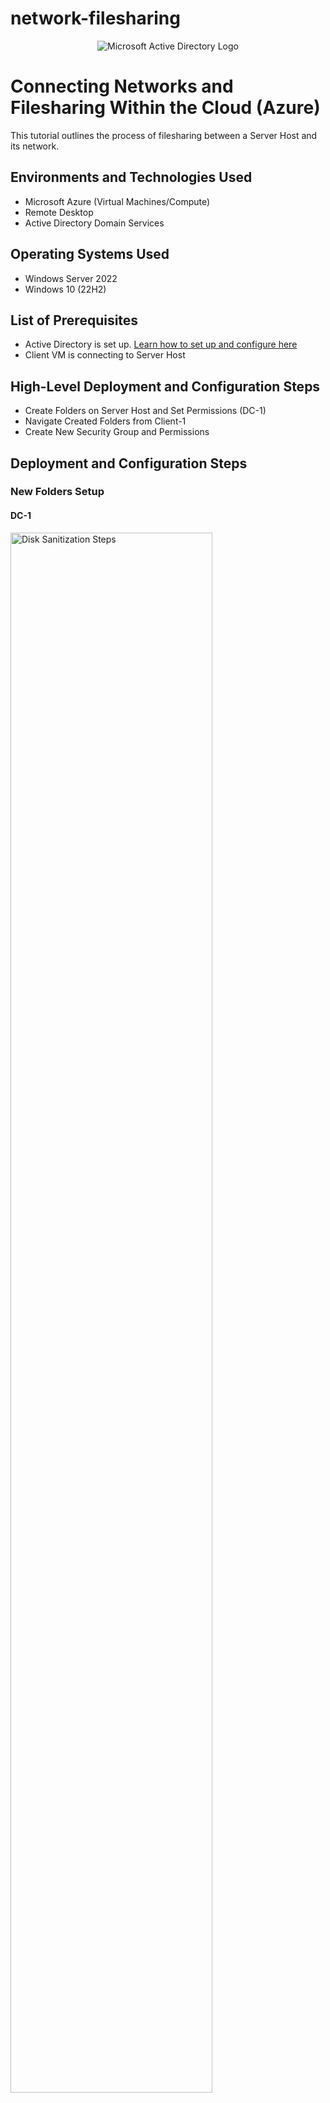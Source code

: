 # network-filesharing
<p align="center">
<img src="https://i.imgur.com/pU5A58S.png" alt="Microsoft Active Directory Logo"/>
</p>

<h1>Connecting Networks and Filesharing Within the Cloud (Azure)</h1>
This tutorial outlines the process of filesharing between a Server Host and its network.<br />



<h2>Environments and Technologies Used</h2>

- Microsoft Azure (Virtual Machines/Compute)
- Remote Desktop
- Active Directory Domain Services

<h2>Operating Systems Used </h2>

- Windows Server 2022
- Windows 10 (22H2)

<h2>List of Prerequisites</h2>

- Active Directory is set up. [Learn how to set up and configure here](https://github.com/JCBadion/configure-ad)
- Client VM is connecting to Server Host

<h2>High-Level Deployment and Configuration Steps</h2>

- Create Folders on Server Host and Set Permissions (DC-1)
- Navigate Created Folders from Client-1
- Create New Security Group and Permissions

<h2>Deployment and Configuration Steps</h2>

<h3>New Folders Setup</h3>

<p>
<h4>DC-1</h4>
<img src="https://i.imgur.com/JbxD7oq.png" height="80%" width="80%" alt="Disk Sanitization Steps"/>
<h4>Client-1</h4>
<img src="https://i.imgur.com/uBjOZcr.png" height="80%" width="80%" alt="Disk Sanitization Steps"/>
<h4>DC-1 New Folders</h4>
<img src="https://i.imgur.com/j3ghhlj.png" height="80%" width="80%" alt="Disk Sanitization Steps"/>
</p>
<p>
First, make sure you are logged into the Server Host (DC-1) with an administrator user (Use Jane_Admin from our previous tutorial linked above). Next, log in to Client-1's VM with one of the non-administrative usernames that we created in the previous tutorial (For this example we will continue using Fico Xidu). To make sure you don't have the two VMs mixed up, open up the command prompt in each one and type in "whoami" and "hostname" to confirm you logged into the correct machines. Next, back in DC-1, open up file explorer and navigate to the local disk (C:) and in there, create three new folders titled as:
  
- Read-Access
- Write-Access
- No-Access
- Accounting

We will be editing these folders with different permissions that determine whether non-administrative users can access them or not. 
</p>
<br />

<p>
<h4>Adding Permissions to Folders</h4>
<img src="https://i.imgur.com/lCa4Rqv.png" height="80%" width="80%" alt="Disk Sanitization Steps"/>
</p>
<p>
For each of the folders, right-click on them and go to 'Properties'. Next, go the to 'Sharing' tab and click 'Share...'. To include all users in the domain type in "Domain Users" and click add. For the read Folder, Allow the Domain Users to only read the file. For the write folder, allow users to both read and write on the file. As for the No-Access Folder, because domain users that no access to it there is no need to modify that folder. For now we can skip editing the "Accounting" folder and we will come back to it later.
</p>
<br />

<h3>Folder Accessibility</h3>

<p>
<h4>Client-1 Shared Network to DC-1</h4>
<img src="https://i.imgur.com/39BOaSZ.png" height="80%" width="80%" alt="Disk Sanitization Steps"/>
<h4>Denied Access to Modify</h4>
<img src="https://i.imgur.com/njtbLqu.png" height="80%" width="80%" alt="Disk Sanitization Steps"/>
<h4>Access to Read & Modify</h4>
<img src="https://i.imgur.com/w7fCOGu.png" height="80%" width="80%" alt="Disk Sanitization Steps"/>
<h4>Denied Access</h4>
<img src="https://i.imgur.com/hk576if.png" height="80%" width="80%" alt="Disk Sanitization Steps"/>

</p>
<p>
Let's go to Client-1 and look at the newly created folders on the shared-network. To do this, go to File Explorer and click on the bar at the top, and type in "\\DC-1". This will take you to the shared network and you will be able to see the shared files, as shown above. When we try to access different folders, we will notice that for some of the folders we have more permissions than others. For example, in the Read Folder we can only read the material or save what's in it to our VM, but we cannot directly modify anything within.
  
However, if we access the Write Folder, not only can we read what is inside it, but we can also modify any file within it and the changes can be seen for everyone on the network to see.
  
Lastly, notice how we can't access the No-Access Folder because as a non-administrative user, you do not have permission to neither modify or even read what is in this folder.
  
Permissions like in these examples are useful for increasing security within a domain, as well as to prevent more sensitive information from leaking.
</p>
<br />

<h3>New Security Group</h3>

<p>
<h4>Active Directory New Security Group</h4>
<img src="https://i.imgur.com/zbC4fpN.png" height="80%" width="80%" alt="Disk Sanitization Steps"/>
<h4>Accountant Permissions</h4>
<img src="https://i.imgur.com/spZ02SQ.png" height="80%" width="80%" alt="Disk Sanitization Steps"/>
</p>
<p>
Let's create a new group to utilize these permissions. In the DC-1 VM, go to the start menu and go to "Active Directory Users and Computers". Under the Users section in the "mydomain" category, we will create a new security group called "Accountants". Go back to File Explorer (C:) and modify the Accounting Folder so that only the Accountants Security Group can access this folder. When we try to access this folder as our current user in Client-1, we will be denied access because we are not part of the Accountants group.
</p>
<br />

<p>
<h4>Adding Security Group to User</h4>
<img src="https://i.imgur.com/QK7YbTN.png" height="80%" width="80%" alt="Disk Sanitization Steps"/>
</p>
<p>
To gain access to this folder, we will go back to the Active Directory Users and Computers. And in the _EMPLOYEES folder we will change the security group of one of the users there. For this example we will use Pira.Hule. To change their security group, right-click on a user and go to Properties. Then click on the 'member of' tab and click "add". Type in the newly-created "Accountants" Security and press "apply". This will now categorize Pira.Hule as a user in the Accounting department. To test this out we will log out of Client-1 and log back in as Pira.Hule.
</p>
<br />

<p>
<h4>Accounting now accessible</h4>
<img src="https://i.imgur.com/AaRMXGZ.png" height="80%" width="80%" alt="Disk Sanitization Steps"/>
</p>
<p>
Once logged back in as Pira.Hule, we can go to the file explorer again and type in \\DC-1 to open up the Shared Network with DC-1 and we can see that the Accounting folder is there. With our current permissions as part of the Accounting Security Group, we are now able to access the accounting folder and read/write whatever would be in it.
  
These branches of permissions can go even further by giving employees access to read and write in some folders while denying access to entire files within those same folders. This is just one of many ways that companies can keep information safe and secure!
</p>
<br />
